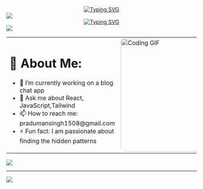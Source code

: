 <!-- Hey its Praduman-->

<div align="center">
  <a href="https://git.io/typing-svg">
    <img src="https://readme-typing-svg.demolab.com?font=Roboto+Condensed&size=26&duration=3000&pause=1000&width=435&lines=%F0%9F%99%8B%E2%80%8D%E2%99%82%EF%B8%8F+Hey%2C+I+am+Praduman!" alt="Typing SVG" />
  </a>
</div>

<img src="https://user-images.githubusercontent.com/73097560/115834477-dbab4500-a447-11eb-908a-139a6edaec5c.gif"/>

<!-- Tech carousel -->
<div align="center">
  <a href="https://git.io/typing-svg">
    <img src="https://readme-typing-svg.demolab.com?font=Roboto+Condensed&size=26&duration=2000&pause=1000&width=435&lines=Full-Stack+Developer;MERN+Stack+%7C+Next.js+%7C+Java+SpringBoot;AI%2FML+Enthusiast;Always+expanding+my+tech-stack" alt="Typing SVG" />
  </a>
</div>

<img src="https://user-images.githubusercontent.com/73097560/115834477-dbab4500-a447-11eb-908a-139a6edaec5c.gif"/>

<!-- About Me -->

<table>
  <tr>
    <td>
      <h1>💫 About Me:</h1>
      <ul>
        <li>🔭 I’m currently working on a blog chat app</li>
        <li>💬 Ask me about React, JavaScript,Tailwind</li>
        <li>📫 How to reach me: pradumansingh1508@gmail.com</li>
        <li>⚡ Fun fact: I am passionate about finding the hidden patterns</li>
      </ul>
    </td>
    <td>
      <img src="https://media.giphy.com/media/v1.Y2lkPTc5MGI3NjExZWFqMHVrNmFvNmowdGxjaHllNTNrM3hkM3F3NmQ2dm5hZjR1aTZmdCZlcD12MV9naWZzX3NlYXJjaCZjdD1n/bGgsc5mWoryfgKBx1u/giphy.gif" 
           alt="Coding GIF" style="width: 300px; height: auto; border-radius: 10px;">
    </td>
  </tr>
</table>


<img src="https://user-images.githubusercontent.com/73097560/115834477-dbab4500-a447-11eb-908a-139a6edaec5c.gif"/>

---
[![](https://visitcount.itsvg.in/api?id=shhashwat&icon=5&color=4)](https://visitcount.itsvg.in)

<!-- Proudly created with GPRM ( https://gprm.itsvg.in ) -->

